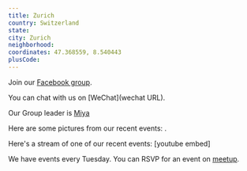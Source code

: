 ```yaml
---
title: Zurich
country: Switzerland
state: 
city: Zurich
neighborhood: 
coordinates: 47.368559, 8.540443
plusCode:
---
```

Join our [Facebook group](https://www.facebook.com/groups/free.code.camp.zurich).

You can chat with us on [WeChat](wechat URL).

Our Group leader is [Miya](freecodecamp.org/miya)

Here are some pictures from our recent events:
![]().

Here's a stream of one of our recent events:
[youtube embed]

We have events every Tuesday. You can RSVP for an event on [meetup](meetupurl).
